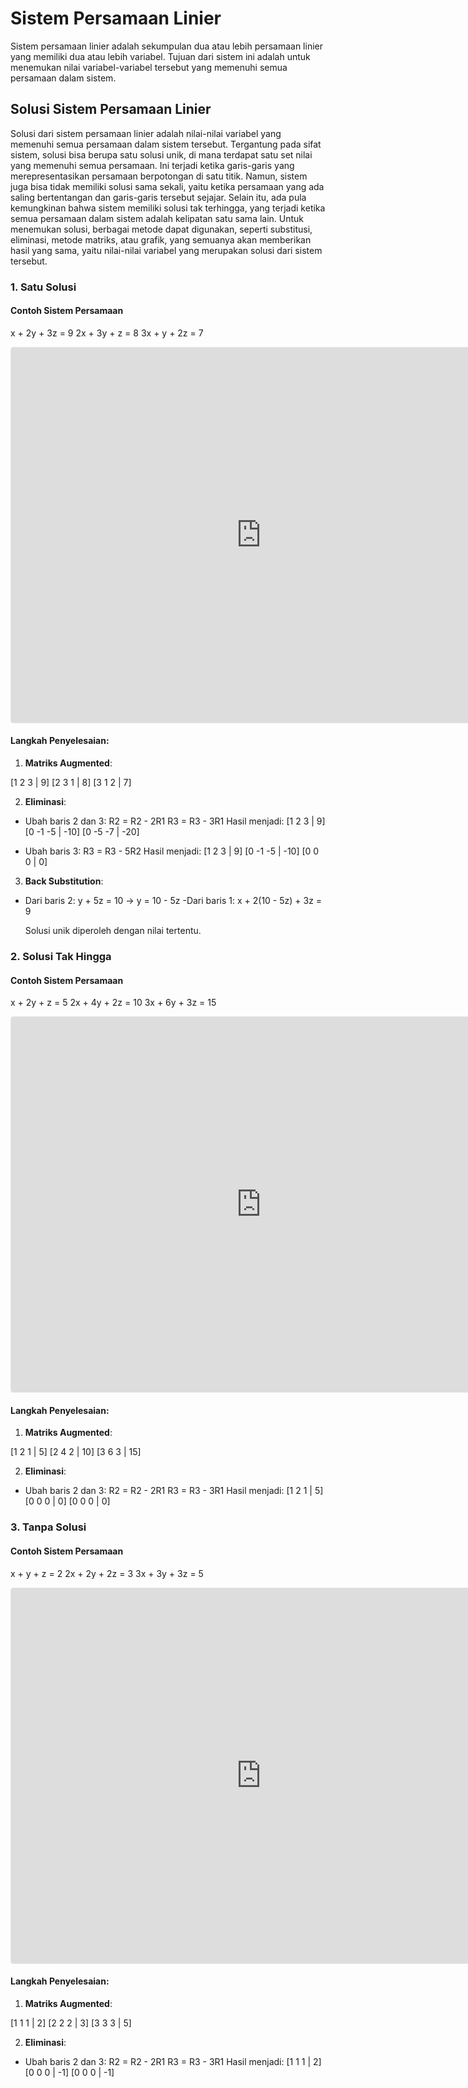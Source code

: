 # Sistem Persamaan Linier
Sistem persamaan linier adalah sekumpulan dua atau lebih persamaan linier yang memiliki dua atau lebih variabel. Tujuan dari sistem ini adalah untuk menemukan nilai variabel-variabel tersebut yang memenuhi semua persamaan dalam sistem.

## Solusi Sistem Persamaan Linier
Solusi dari sistem persamaan linier adalah nilai-nilai variabel yang memenuhi semua persamaan dalam sistem tersebut. Tergantung pada sifat sistem, solusi bisa berupa satu solusi unik, di mana terdapat satu set nilai yang memenuhi semua persamaan. Ini terjadi ketika garis-garis yang merepresentasikan persamaan berpotongan di satu titik. Namun, sistem juga bisa tidak memiliki solusi sama sekali, yaitu ketika persamaan yang ada saling bertentangan dan garis-garis tersebut sejajar. Selain itu, ada pula kemungkinan bahwa sistem memiliki solusi tak terhingga, yang terjadi ketika semua persamaan dalam sistem adalah kelipatan satu sama lain. Untuk menemukan solusi, berbagai metode dapat digunakan, seperti substitusi, eliminasi, metode matriks, atau grafik, yang semuanya akan memberikan hasil yang sama, yaitu nilai-nilai variabel yang merupakan solusi dari sistem tersebut.

### 1. Satu Solusi
#### Contoh Sistem Persamaan

x + 2y + 3z = 9
2x + 3y + z = 8
3x + y + 2z = 7

<iframe src="https://www.geogebra.org/3d/nm5kbzvu?embed" width="800" height="600" allowfullscreen style="border: 1px solid #e4e4e4;border-radius: 4px;" frameborder="0"></iframe>

#### Langkah Penyelesaian:
1. **Matriks Augmented**: 
   
[1 2 3 | 9]
[2 3 1 | 8]
[3 1 2 | 7]
   

2. **Eliminasi**:
- Ubah baris 2 dan 3:
R2 = R2 - 2R1
R3 = R3 - 3R1
Hasil menjadi:
[1 2 3 | 9]
[0 -1 -5 | -10]
[0 -5 -7 | -20]
   

- Ubah baris 3:
R3 = R3 - 5R2
Hasil menjadi:
[1 2 3 | 9]
[0 -1 -5 | -10]
[0 0 0 | 0]
   

3. **Back Substitution**:
- Dari baris 2: y + 5z = 10 → y = 10 - 5z
-Dari baris 1: x + 2(10 - 5z) + 3z = 9

   Solusi unik diperoleh dengan nilai tertentu.

### 2. Solusi Tak Hingga

#### Contoh Sistem Persamaan

x + 2y + z = 5
2x + 4y + 2z = 10
3x + 6y + 3z = 15

<iframe src="https://www.geogebra.org/3d/kqxxdwne?embed" width="800" height="600" allowfullscreen style="border: 1px solid #e4e4e4;border-radius: 4px;" frameborder="0"></iframe>

#### Langkah Penyelesaian:
1. **Matriks Augmented**:
   
[1 2 1 | 5]
[2 4 2 | 10]
[3 6 3 | 15]
   
2. **Eliminasi**:
- Ubah baris 2 dan 3:
R2 = R2 - 2R1
R3 = R3 - 3R1
Hasil menjadi:
[1 2 1 | 5]
[0 0 0 | 0]
[0 0 0 | 0]

### 3. Tanpa Solusi

#### Contoh Sistem Persamaan

x + y + z = 2
2x + 2y + 2z = 3
3x + 3y + 3z = 5

<iframe src="https://www.geogebra.org/3d/n6x44qtc?embed" width="800" height="600" allowfullscreen style="border: 1px solid #e4e4e4;border-radius: 4px;" frameborder="0"></iframe>

#### Langkah Penyelesaian:
1. **Matriks Augmented**:
   
[1 1 1 | 2]
[2 2 2 | 3]
[3 3 3 | 5]
   
2. **Eliminasi**:
- Ubah baris 2 dan 3:
R2 = R2 - 2R1
R3 = R3 - 3R1
Hasil menjadi:
[1 1 1 | 2]
[0 0 0 | -1]
[0 0 0 | -1]